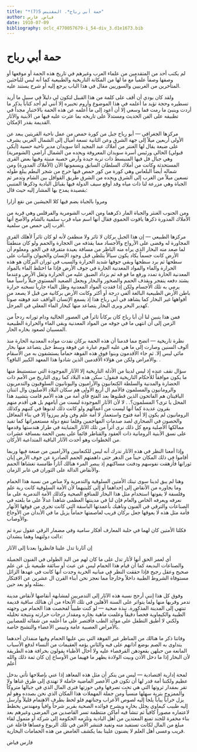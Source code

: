 ```yaml
---
title: "*حمة أبي رباح*. المقتبس 5(7)"
author: فياض, فارس
date: 1910-07-09
bibliography: oclc_4770057679-i_54-div_3.d1e1673.bib
---
```




#  حمة أبي رباح 


 لم يكتب  أحد  من المتقدمين من علماء العرب وغيرهم في تاريخ هذه الحمة أو موقعها أو وصفها وصفاً علمياً مع ما لها من المكانة التاريخية والطبيعية كما أنه ليس للباحثين المتأخرين من الغربيين والسوريين مقال في هذا الباب يرجع إليه أو شرح يستند عليه. 

 ولقد كان بودي أن أقف على كلمة من هذا القبيل لتكون لي دليلاً في سبيل ما أريد تسطيره وحجة تؤيد ما أعلمه في هذا الموضوع وأروم تحبيره إلا أنني لم أجد كتاباً يذكر ما أردت وينبئ ما رمت فما وسعي إلا أن أعود إلى ما أعلمه عن هذه الحمة بالاختبار مجداً في تطبيقه على الفن الحديث ومستدلاً على تاريخه بما عثرت عليه فيها من الأبنية والآثار القديمة بقدر الإمكان. 

 مركزها الجغرافي — أبو رباح جبل من كورة حمص من عمل ناحية القريتين يبعد عن الأولى  أربعين  ميلاً إلى جهة الشرق وعن الثانية  تسعة  أميال إلى الشمال الغربي يشرف على ضيعة يقال لها الغنتر من أملاك عبد المجيد آغا سويدان مدير ناحية حسية (أيكي قبولي) الحالي ورئيس أسرة سويدان المعروفة ويحده من الشمال أراضي (الشومرية) وهي جبال قل فيها المنبسط ذات تربة جيدة وأرض خصبة منبتة وفيها بعض القرى المستحدثة وكانت من أملاك السلطان السابق ويسمونها الآن (الأملاك المدورة) ومن شماله أيضاً البلعاس وهي كورة من كور حمص فيها حرج من شجر البطم يبلغ طوله  تسعين  ميلاً من الغرب إلى الشرق ويحده من الشرق طريق القوافل بين الشام وتدمر ثم الجباة وهي مزرعة لنا ذات مياه وقد أوقع سيف الدولة فيها بقبائل البادية وذكرها المتنبي بقصيدة يمدح بها المشار إليه حيث قال: 

 ومروا بالجباة يضم فيها   كلا الجيشين من نقع أزارا  

 ومن الجنوب الغنثر والجباة المار ذكرهما ومن الغرب الشومرية والفرقلس وهي قرية من الأملاك المدورة ذكرها ياقوت الحموي فقال أنها اسم مياه قرب سلمية بالشام والأصح أنها أقرب إلى حمص من سلمية. 
 
 مركزها الطبيعي — إن هذا الجبل بركان لا ثائر ولا منطفئ لأنه لو كان ثائراً لأهلك القرى المجاورة له وقضى على الأرواح والأجساد مما يقذفه من الحجارة والحمم ولو كان منطفئاً لما صعد منه البخار الذي يراه منه الناظر من مسافة بعيدة متفرقة في الجو. ومعلوم أن   الأرض كانت جسماً يكاد يكون سيالاً يتلظى قبل وجود الإنسان والحيوان والنبات على سطحها ثم برد سطحها وبقي جوفها شديد الحرارة والسبب في ثوران البركان هو هذه الحرارة والماء والمواد المعدنية الحارة في جوف الأرض فإذا ما اختلط الماء بالمواد المعدنية الحارة تمدد ورفع ما فو قه ثم يزداد الضيق عليه من الحرارة وثقل الأرض وعندما يشتد دفعه ينفجر ويقذف الحمم والصخور والبخار ويجعل الصعيد المستوي جبلاً راسياً مما يرمي به تلك الأجسام ولكن إذا فقدت المواد المعدنية وظل الماء جارياً تسخنه حرارة باطن الأرض الطبيعية البالغة ألفي درجة أو أكثر وكانت الأرض بركانية من قبل لا يصعد من أفواهها غير البخار كما يشاهد في أبي رباح هذا إذ يسمع الإنسان الواقف عند فوهته صوتاً كهدير البحر ويرى البخار يتصاعد منها كبخار الماء المغلي في المرجل. 

 فمن هذا يتبين لنا أن أبا رباح كان بركاناً ثائراً في العصور الخالية ودام ثورانه ردحاً من الزمن إلى أن انتهى ما في جوفه من المواد المعدنية وبقي الماء والحرارة الطبيعية المسببان لصعود بخاره الحار. 

 نظرة تاريخية — اتضح مما قدمنا أن هذه الحمة بركان نفدت مواده المعدنية الحارة منذ ألوف السنين وصارت إلى ما هي عليه اليوم عبارة عن فوهة وسط جبل يتصاعد منها بخار مائي ليس إلا. ثم جاء الأقدمون وبنوا فوق هذه الفوهة حماماً يستشفون به من الأسقام والأمراض ولكن من هؤلاء الأقدمين الذين شادوا هذا المعهد الكبير النافع؟. . 

 سؤال نقف عنده إذ ليس لدينا من الأدلة التاريخية إلا الآثار الموجودة التي ستستنبط منها ما يكون موافقاً للأحكام التاريخية فنقول: سكن هذه البلاد كما روى التاريخ من الأمم ذات الحضارة والمدنية والسلطة الكنعانيون والآراميون واليونانيون السلوقيون والتدمريون والرومانيون والمسلمون فالأمم ال  أربع  الأولى هم سكان البلاد الأصليون وال  اثنتان  الباقيتان هم الفاتحون الذين قطنوها بعد الفتح فأي أمة من هذه   الأمم قامت بتشييد هذا المحل يا ترى؟ المسلمون؟. . لا لأن الآثار الموجودة ليست من أيامهم بل هي أقدم منهم بقرون عديدة كما أنها ليست من أعمالهم ولو كانت ذلك لدنوها في كتبهم وكذلك الرومانيون لم يكون إلا أمة فتوح واستعمار لا أمة علم وفن ولم يبرزوا إلا في بناء المعاقل والحصون في الصحاري لصد صدمات المهاجمين وقلما تنفع دولة مستعمراتها كما تفيد ممالكها الأصلية   ومع كل ذلك نرى أثراً من تلك الآثار المتباينة في طراز هندستها وقدمها على نسق الأبنية الرومانية ذات العقود والقناطر قائماً على يمين الحمة بمسافة عشرات من الخطوات وهو أحدث الآثار الباقية المتداعية الأركان. 

 وإذا أمعنا النظر في هذه الآثار ندرك أنه ليس للكنعانيين والآراميين من صنعة فيها وربما أقاموا في ذلك المكان حيناً من الدهر حتى داهمتهم الحمم الصادرة عن جوف الأرض إبان ثورانها فأزهقت نفوسهم ودفنت مساكنهم إذ يبصر المرء هنالك آثاراً طامسة تغشاها الحمم والأنقاض الدالة على الثوران في غابر الزمان. 

 وهنا لم يبق لدينا سوى تينك الأمتين السلوقية والتدمرية ولا مناص من نسبة هذا الحمام وما يجاوره من الأنقاض إلى إحداهما أو إلى كليتيهما لأن الأمة السلوقية كانت ربة علم وفلسفة لا يفوتها استخدام مثل هذا البخار للمنافع الصحية وكذلك الأمة التدمرية على ما نعرفه ويعرفه الخاص والعام فإن لنا في مدينتها العظمى شاهداً عدلاً على ما بلغته في الصناعات والترقي في الفنون وناهيك بأعمدتها الباسقة التي كانت تجري من فوقها الأنهار فأمة مثل هذه لا يعوقها جعل بركان قريب لعاصمتها حماماً يزيل ما في الأبدان من الأوجاع والأوصاب. 

 فكلتا الأمتين كان لهما في حلبة المعارف أفكار سامية وفي مضمار الرقي عقول نيرة ثم دالت دولتهما وهما ينشدان: 

 إن آثارنا تدل علينا   فانظروا بعدنا إلى الآثار  

 أي لعمر الحق أنها لأثار تدل على ما كان لهم من اليد الطولى في الفنون الجميلة والصناعات البديعة كما أن قيام هذا الحمام ليس عن عبث أو سائقة طبيعية بل عن علم صحيح وعقل رجيح فإذا حققت النظر في مبانيه الخربة وجدت أنها كانت في عهدها الزائل مستوفاة الشروط الطبية داخلاً وخارجاً مما نعجز نحن أبناء القرن ال  عشرين  عن الافتكار بمثله ولو بعد حين. 
 
 وفوق كل هذا إنني أرجح نسبة هذه الآثار إلى التدمريين لمشابهة أنقاضها لأنقاض مدينة تدمر وقربها منها ولما يتواتر على السنة الأهلين في تلك الأنحاء من أن هنالك ساقية قديمة تنتهي إلى المدينة المذكورة.   نبذة صحية — لو كنت طبيباً لفحصت هذا الحمام من وجهته الطبية والكيماوية فحصاً دقيقاً وعلمت ماهية بخاره ومقدار درجات حرارته ونتيجة تحليله ولكني لا أطيق التطفل على موائد الطب فأقتصر على ما أعلمه من شفائه للمصابين بالأمراض العصبية عامة وتيبس الأعضاء والتشنج خاصة. 

 وفاتنا ذكر ما هنالك من المناظر غير الفوهة التي بني عليها الحمام وفيها منفذان أحدهما يتداوى به الصم بوضع آذانهم على فيه والثاني يؤمه العقيمات من النساء لدفع الأسباب المانعة من حبلهن بقعودهن القرفصاء عليه ولا أخال الأطباء يقولون بخرافة هذه الطريقة لأن البخار إذا ما دخل الأذن وبيت الولادة يطهر ما فهيما من الأوساخ إن كان ثمة ذلك والله أعلم 

 لمحة إدارية اقتصادية — ليس من ينكر أن مثل هذه المعاهد إذا عني بإصلاحها تأتي بدخل عظيم ولكننا أمة قدر لها أن تكون في الأعصر الماضية خاملة لا تهتدي إلى طرق غناها ولا تقر بمقدار ثروتها التي هي تحت تصرفها وفي حوزتها فترى المال الذي في جبالها متروكاً والممزوج بتربة سهلها منسياً ومن جملة المهملات هذا المكان الذي نحن بصدده وهو لم يزل خراباً يباباً يلجأ إليه لصوص الأعراب وجناتهم فلو لحظ بطرف الاهتمام قليلاً وأرسل إليه طبيب كيماوي يحلل بخاره ويشرح فوائده الصحية بقرير شرحاً وافياً ومهندس يخطط لاعتماره مصوراً كافياً ثم تنشأ فيه أماكن منتظمة تسر القاصدين من المرضى وغيرهم بعد بناء مخفرة للجند تمنع المعتدين من أهل البادية وتلزمه الحكومة إلى شركة أو متمول لقاء مبلغ من المال لكانت تستفيد منه وتفيد فتنشر الأمن في تلك الربوع وعساها فاعلة عن قريب وعسى أهل العلم لا يضنون علينا بما يكشف الغامض من هذه الحمامات البخارية. 



 فارس  فياض 
